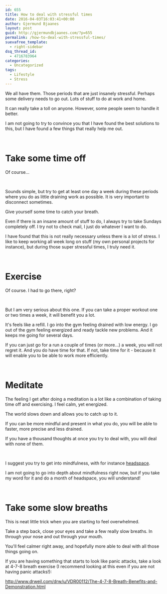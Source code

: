 ```yaml
---
id: 655
title: How to deal with stressful times
date: 2016-04-03T16:03:41+00:00
author: Gjermund Bjaanes
layout: post
guid: http://gjermundbjaanes.com/?p=655
permalink: /how-to-deal-with-stressful-times/
suevafree_template:
  - right-sidebar
dsq_thread_id:
  - 4716783964
categories:
  - Uncategorized
tags:
  - Lifestyle
  - Stress
---
```

We all have them. Those periods that are just insanely stressful. Perhaps some delivery needs to go out. Lots of stuff to do at work and home.

It can really take a toll on anyone. However, some people seem to handle it better.

I am not going to try to convince you that I have found the best solutions to this, but I have found a few things that really help me out.

<!--more-->
&nbsp;

# Take some time off

Of course...

&nbsp;

Sounds simple, but try to get at least one day a week during these periods where you do as little draining work as possible. It is very important to disconnect sometimes.

Give yourself some time to catch your breath.

Even if there is an insane amount of stuff to do, I always try to take Sundays completely off. I try not to check mail, I just do whatever I want to do.

I have found that this is not really necessary unless there is a lot of stress. I like to keep working all week long on stuff (my own personal projects for instance), but during those super stressful times, I truly need it.

&nbsp;

# Exercise

Of course. I had to go there, right?

&nbsp;

But I am very serious about this one. If you can take a proper workout one or two times a week, it will benefit you a lot.

It's feels like a refill. I go into the gym feeling drained with low energy. I go out of the gym feeling energized and ready tackle new problems. And it keeps me going for several days.

If you can just go for a run a couple of times (or more...) a week, you will not regret it. And you do have time for that. If not, take time for it - because it will enable you to be able to work more efficiently.

&nbsp;

# Meditate

The feeling I get after doing a meditation is a lot like a combination of taking time off and exercising. I feel calm, yet energized.

The world slows down and allows you to catch up to it.

If you can be more mindful and present in what you do, you will be able to faster, more precise and less drained.

If you have a thousand thoughts at once you try to deal with, you will deal with none of them.

&nbsp;

I suggest you try to get into mindfulness, with for instance <a href="https://www.headspace.com/" target="_blank">headspace</a>.

I am not going to go into depth about mindfulness right now, but if you take my word for it and do a month of headspace, you will understand!

&nbsp;

# Take some slow breaths

This is neat little trick when you are starting to feel overwhelmed.

Take a step back, close your eyes and take a few really slow breaths. In through your nose and out through your mouth.

You'll feel calmer right away, and hopefully more able to deal with all those things going on.

If you are having something that starts to look like panic attacks, take a look at 4-7-8 breath exercise (I recommend looking at this even if you are not having panic attacks!):
  
<a href="http://www.drweil.com/drw/u/VDR00112/The-4-7-8-Breath-Benefits-and-Demonstration.html" target="_blank">http://www.drweil.com/drw/u/VDR00112/The-4-7-8-Breath-Benefits-and-Demonstration.html</a>